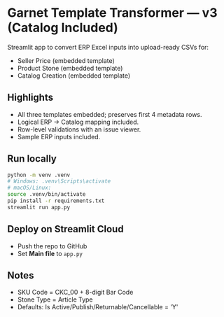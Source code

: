 
# Garnet Template Transformer — v3 (Catalog Included)

Streamlit app to convert ERP Excel inputs into upload-ready CSVs for:
- Seller Price (embedded template)
- Product Stone (embedded template)
- Catalog Creation (embedded template)

## Highlights
- All three templates embedded; preserves first 4 metadata rows.
- Logical ERP → Catalog mapping included.
- Row-level validations with an issue viewer.
- Sample ERP inputs included.

## Run locally
```bash
python -m venv .venv
# Windows: .venv\Scripts\activate
# macOS/Linux:
source .venv/bin/activate
pip install -r requirements.txt
streamlit run app.py
```

## Deploy on Streamlit Cloud
- Push the repo to GitHub
- Set **Main file** to `app.py`

## Notes
- SKU Code = CKC_00 + 8-digit Bar Code
- Stone Type = Article Type
- Defaults: Is Active/Publish/Returnable/Cancellable = 'Y'
